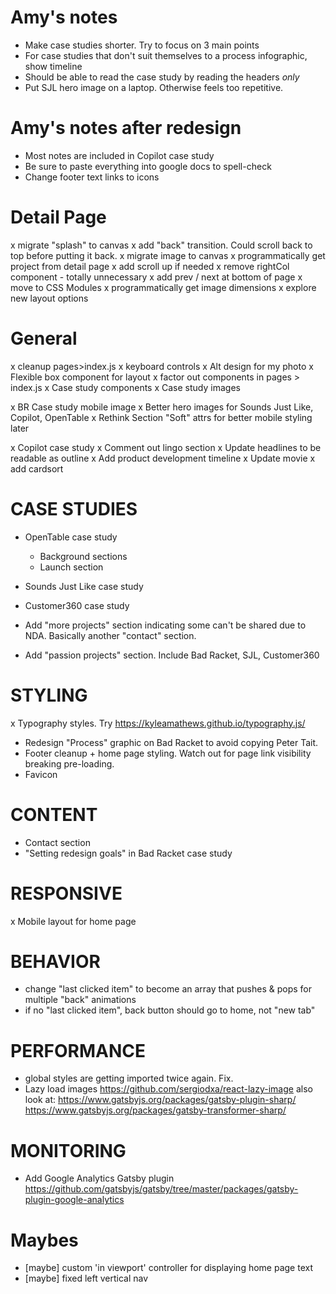 # Amy's notes
- Make case studies shorter. Try to focus on 3 main points
- For case studies that don't suit themselves to a process infographic, show timeline
- Should be able to read the case study by reading the headers *only*
- Put SJL hero image on a laptop. Otherwise feels too repetitive.

# Amy's notes after redesign
- Most notes are included in Copilot case study
- Be sure to paste everything into google docs to spell-check
- Change footer text links to icons



# Detail Page
x migrate "splash" to canvas
x add "back" transition. Could scroll back to top before putting it back.
x migrate image to canvas
x programmatically get project from detail page
x add scroll up if needed
x remove rightCol component - totally unnecessary
x add prev / next at bottom of page
x move to CSS Modules
x programmatically get image dimensions
x explore new layout options

# General
x cleanup pages>index.js
x keyboard controls
x Alt design for my photo
x Flexible box component for layout
x factor out components in pages > index.js
x Case study components
x Case study images

x BR Case study mobile image
x Better hero images for Sounds Just Like, Copilot, OpenTable
x Rethink Section "Soft" attrs for better mobile styling later

x Copilot case study
  x Comment out lingo section
  x Update headlines to be readable as outline
  x Add product development timeline
  x Update movie
  x add cardsort


# CASE STUDIES
- OpenTable case study
  - Background sections
  - Launch section


- Sounds Just Like case study
- Customer360 case study

- Add "more projects" section indicating some can't be shared due to NDA.
  Basically another "contact" section.

- Add "passion projects" section. Include Bad Racket, SJL, Customer360


# STYLING
x Typography styles. Try https://kyleamathews.github.io/typography.js/
- Redesign "Process" graphic on Bad Racket to avoid copying Peter Tait.
- Footer cleanup + home page styling. Watch out for page link visibility breaking pre-loading.
- Favicon

# CONTENT
- Contact section
- "Setting redesign goals" in Bad Racket case study


# RESPONSIVE
x Mobile layout for home page


# BEHAVIOR
- change "last clicked item" to become an array that pushes & pops for multiple "back" animations
- if no "last clicked item", back button should go to home, not "new tab"


# PERFORMANCE
- global styles are getting imported twice again. Fix.
- Lazy load images https://github.com/sergiodxa/react-lazy-image
  also look at:
      https://www.gatsbyjs.org/packages/gatsby-plugin-sharp/
      https://www.gatsbyjs.org/packages/gatsby-transformer-sharp/

# MONITORING
- Add Google Analytics Gatsby plugin https://github.com/gatsbyjs/gatsby/tree/master/packages/gatsby-plugin-google-analytics


# Maybes
- [maybe] custom 'in viewport' controller for displaying home page text
- [maybe] fixed left vertical nav
